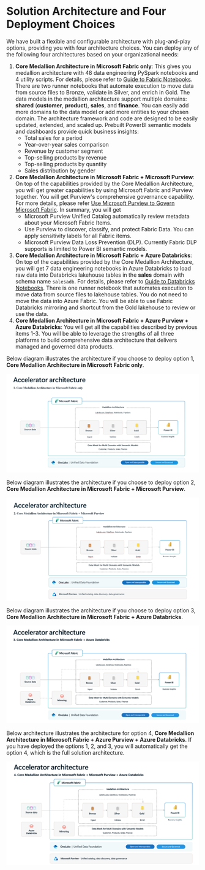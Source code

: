 # Solution Architecture and Four Deployment Choices

We have built a flexible and configurable architecture with plug-and-play options, providing you with four architecture choices. You can deploy any of the following four architectures based on your organizational needs:

1. **Core Medallion Architecture in Microsoft Fabric only**: This gives you medallion architecture with 48 data engineering PySpark notebooks and 4 utility scripts. For details, please refer to [Guide to Fabric Notebooks](./NotebooksGuideFabric.md). There are two runner notebooks that automate execution to move data from source files to Bronze, validate in Silver, and enrich in Gold. The data models in the medallion architecture support multiple domains: **shared** (**customer**, **product**), **sales**, and **finance**. You can easily add more domains to the data model or add more entities to your chosen domain. The architecture framework and code are designed to be easily updated, extended, and scaled up. Prebuilt PowerBI semantic models and dashboards provide quick business insights:
   - Total sales for a period
   - Year-over-year sales comparison
   - Revenue by customer segment
   - Top-selling products by revenue
   - Top-selling products by quantity
   - Sales distribution by gender
2. **Core Medallion Architecture in Microsoft Fabric + Microsoft Purview**: On top of the capabilities provided by the Core Medallion Architecture, you will get greater capabilities by using Microsoft Fabric and Purview together. You will get Purview's comprehensive governance capability. For more details, please refer [Use Microsoft Purview to Govern Microsoft Fabric](https://learn.microsoft.com/en-us/fabric/governance/microsoft-purview-fabric). In summary, you will get 
   - Microsoft Purview Unified Catalog automatically review metadata about your Microsoft Fabric Items.
   - Use Purview to discover, classify, and protect Fabric Data. You can apply sensitivity labels for all Fabric items. 
   - Microsoft Purview Data Loss Prevention (DLP). Currently Fabric DLP supports is limited to Power BI semantic models. 
3. **Core Medallion Architecture in Microsoft Fabric + Azure Databricks**: On top of the capabilities provided by the Core Medallion Architecture, you will get 7 data engineering notebooks in Azure Databricks to load raw data into Databricks lakehouse tables in the **sales** domain with schema name `salesadb`. For details, please refer to [Guide to Databricks Notebooks](./NotebooksGuideDatabricks.md). There is one runner notebook that automates execution to move data from source files to lakehouse tables.  You do not need to move the data into Azure Fabric. You will be able to use Fabric Databricks mirroring and shortcut from the Gold lakehouse to review or use the data. 
4. **Core Medallion Architecture in Microsoft Fabric + Azure Purview + Azure Databricks**: You will get all the capabilities described by previous items 1-3. You will be able to leverage the strengths of all three platforms to build comprehensive data architecture that delivers managed and governed data products.

Below diagram illustrates the architecture if you choose to deploy option 1, **Core Medallion Architecture in Microsoft Fabric only**.

![Architecture Option 1](./images/deployment/architectures/sa-architecture-option-1-fabric.png)

Below diagram illustrates the architecture if you choose to deploy option 2, **Core Medallion Architecture in Microsoft Fabric + Microsoft Purview**.

![Architecture Option 2](./images/deployment/architectures/sa-architecture-option-2-fabric-purview.png)

Below diagram illustrates the architecture if you choose to deploy option 3, **Core Medallion Architecture in Microsoft Fabric + Azure Databricks**. 

![Architecture Option 3](./images/deployment/architectures/sa-architecture-option-3-fabric-databricks.png)

Below architecture illustrates the architecture for option 4, **Core Medallion Architecture in Microsoft Fabric + Azure Purview + Azure Databricks**. If you have deployed the options 1, 2, and 3, you will automatically get the option 4, which is the full solution architecture. 

![Solution Architecture](./images/deployment/architectures/sa-architecture-option-4-fabric-purview-databricks.png)


